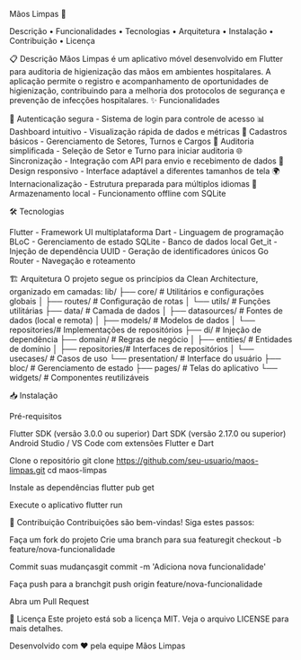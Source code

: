 Mãos Limpas 🧼

  Descrição •
  Funcionalidades •
  Tecnologias •
  Arquitetura •
  Instalação •
  Contribuição •
  Licença


📋 Descrição
Mãos Limpas é um aplicativo móvel desenvolvido em Flutter para auditoria de higienização das mãos em ambientes hospitalares. A aplicação permite o registro e acompanhamento de oportunidades de higienização, contribuindo para a melhoria dos protocolos de segurança e prevenção de infecções hospitalares.
✨ Funcionalidades

🔐 Autenticação segura - Sistema de login para controle de acesso
📊 Dashboard intuitivo - Visualização rápida de dados e métricas
🏥 Cadastros básicos - Gerenciamento de Setores, Turnos e Cargos
📝 Auditoria simplificada - Seleção de Setor e Turno para iniciar auditoria
🌐 Sincronização - Integração com API para envio e recebimento de dados
📱 Design responsivo - Interface adaptável a diferentes tamanhos de tela
🌍 Internacionalização - Estrutura preparada para múltiplos idiomas
💾 Armazenamento local - Funcionamento offline com SQLite

🛠️ Tecnologias

Flutter - Framework UI multiplataforma
Dart - Linguagem de programação
BLoC - Gerenciamento de estado
SQLite - Banco de dados local
Get_it - Injeção de dependência
UUID - Geração de identificadores únicos
Go Router - Navegação e roteamento

🏗️ Arquitetura
O projeto segue os princípios da Clean Architecture, organizado em camadas:
lib/
├── core/            # Utilitários e configurações globais
│   ├── routes/      # Configuração de rotas
│   └── utils/       # Funções utilitárias
├── data/            # Camada de dados
│   ├── datasources/ # Fontes de dados (local e remota)
│   ├── models/      # Modelos de dados
│   └── repositories/# Implementações de repositórios
├── di/              # Injeção de dependência
├── domain/          # Regras de negócio
│   ├── entities/    # Entidades de domínio
│   ├── repositories/# Interfaces de repositórios
│   └── usecases/    # Casos de uso
└── presentation/    # Interface do usuário
    ├── bloc/        # Gerenciamento de estado
    ├── pages/       # Telas do aplicativo
    └── widgets/     # Componentes reutilizáveis

📥 Instalação

Pré-requisitos

Flutter SDK (versão 3.0.0 ou superior)
Dart SDK (versão 2.17.0 ou superior)
Android Studio / VS Code com extensões Flutter e Dart


Clone o repositório
git clone https://github.com/seu-usuario/maos-limpas.git
cd maos-limpas


Instale as dependências
flutter pub get


Execute o aplicativo
flutter run



🤝 Contribuição
Contribuições são bem-vindas! Siga estes passos:

Faça um fork do projeto
Crie uma branch para sua featuregit checkout -b feature/nova-funcionalidade


Commit suas mudançasgit commit -m 'Adiciona nova funcionalidade'


Faça push para a branchgit push origin feature/nova-funcionalidade


Abra um Pull Request

📄 Licença
Este projeto está sob a licença MIT. Veja o arquivo LICENSE para mais detalhes.


  Desenvolvido com ❤️ pela equipe Mãos Limpas
